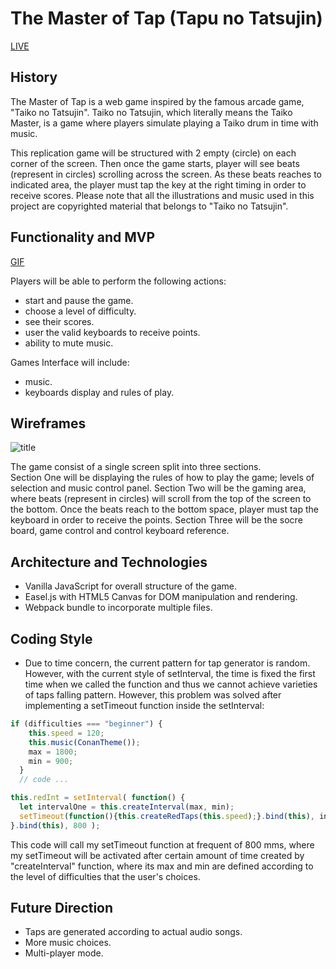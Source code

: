 

# The Master of Tap (Tapu no Tatsujin)
[LIVE](https://leohliao.github.io/tapu_no_tatsujin/index.html)

## History

The Master of Tap is a web game inspired by the famous arcade game, "Taiko no Tatsujin". Taiko no Tatsujin, which literally means the Taiko Master, is a game where players simulate playing a Taiko drum in time with music.

This replication game will be structured with 2 empty (circle) on each corner of the screen. Then once the game starts, player will see beats (represent in circles) scrolling across the screen.  As these beats reaches to indicated area, the player must tap the key at the right timing in order to receive scores. Please note that all the illustrations and music used in this project are copyrighted material that belongs to "Taiko no Tatsujin".


## Functionality and MVP

[GIF](https://gyazo.com/d923f0eb3d05f367a93f68c8d347d059)

Players will be able to perform the following actions:
  * start and pause the game.
  * choose a level of difficulty.
  * see their scores.
  * user the valid keyboards to receive points.
  * ability to mute music.

Games Interface will include:
  * music.
  * keyboards display and rules of play.


## Wireframes

![title](https://user-images.githubusercontent.com/25352090/28978222-fdf025e0-78f9-11e7-9516-da349db0cc6c.png)

The game consist of a single screen split into three sections.  
Section One will be displaying the rules of how to play the game; levels of selection and music control panel.
Section Two will be the gaming area, where beats (represent in circles) will scroll from the top of the screen to the bottom. Once the beats reach to the bottom space, player must tap the keyboard in order to receive the points.
Section Three will be the socre board, game control and control keyboard reference.

## Architecture and Technologies

  * Vanilla JavaScript for overall structure of the game.
  * Easel.js with HTML5 Canvas for DOM manipulation and rendering.
  * Webpack bundle to incorporate multiple files.

## Coding Style

  * Due to time concern, the current pattern for tap generator is random.
  However, with the current style of setInterval, the time is fixed the first time when we called the function and thus we cannot achieve varieties of taps falling pattern.  However, this problem was solved after implementing a setTimeout function inside the setInterval:

  ```js
  if (difficulties === "beginner") {
      this.speed = 120;
      this.music(ConanTheme());
      max = 1800;
      min = 900;
    }
    // code ...

  this.redInt = setInterval( function() {
    let intervalOne = this.createInterval(max, min);
    setTimeout(function(){this.createRedTaps(this.speed);}.bind(this), intervalOne);
  }.bind(this), 800 );

  ```

  This code will call my setTimeout function at frequent of 800 mms,
  where my setTimeout will be activated after certain amount of time created by "createInterval" function, where its max and min are defined according to the level of difficulties that the user's choices.

## Future Direction

  - Taps are generated according to actual audio songs.
  - More music choices.
  - Multi-player mode.
